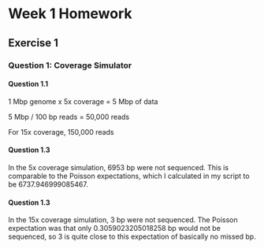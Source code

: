 # Week 1 Homework

## Exercise 1

### Question 1: Coverage Simulator

#### Question 1.1

1 Mbp genome x 5x coverage = 5 Mbp of data

5 Mbp / 100 bp reads = 50,000 reads

For 15x coverage, 150,000 reads

#### Question 1.3

In the 5x coverage simulation, 6953 bp were not sequenced. This is comparable to the Poisson expectations, which I calculated in my script to be 6737.946999085467.

#### Question 1.3

In the 15x coverage simulation, 3 bp were not sequenced. The Poisson expectation was that only 0.3059023205018258 bp would not be sequenced, so 3 is quite close to this expectation of basically no missed bp.
